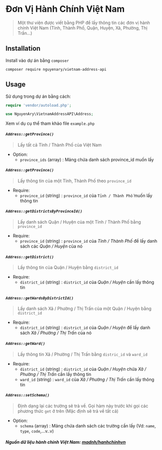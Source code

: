 # Đơn Vị Hành Chính Việt Nam
> Một thư viện được viết bằng PHP để lấy thông tin các đơn vị hành chính Việt Nam (Tỉnh, Thành Phố, Quận, Huyện, Xã, Phường, Thị Trấn...)
## Installation
Install vào dự án bằng `composer`
```properties
composer require nguyenary/vietnam-address-api
```
## Usage
Sử dụng trong dự án bằng cách:
```php
require 'vendor/autoload.php';

use NguyenAry\VietnamAddressAPI\Address;
```

Xem ví dụ cụ thể tham khảo file `example.php`

#### ***`Address::getProvince()`***
> Lấy tất cả Tỉnh / Thành Phố của Việt Nam
- Option: 
    - `province_ids` (array) : Mảng chứa danh sách province_id muốn lấy
#### ***`Address::getProvince()`***
> Lấy thông tin của một Tỉnh, Thành Phố theo `province_id`
- Require:
    - `province_id` (string) : `province_id` của `Tỉnh / Thành Phố` muốn lấy thông tin
#### ***`Address::getDistrictsByProvinceId()`***
> Lấy danh sách Quận / Huyện của một Tỉnh / Thành Phố bằng `province_id`
- Require:
    - `province_id` (string) : `province_id` của _Tỉnh / Thành Phố_ để lấy danh sách các _Quận / Huyện_ của nó
#### ***`Address::getDistrict()`***
> Lấy thông tin của Quận / Huyện bằng `district_id`
- Require:
    - `district_id` (string) : `district_id` của _Quận / Huyện_ cần lấy thông tin
#### ***`Address::getWardsByDistrictId()`***
> Lấy danh sách Xã / Phường / Thị Trấn của một Quận / Huyện bằng `district_id`
- Require:
    - `district_id` (string) : `district_id` của _Quận / Huyện_ để lấy danh sách _Xã / Phường / Thị Trấn_ của nó
#### ***`Address::getWard()`***
> Lấy thông tin Xã / Phường / Thị Trấn bằng `distric_id` và `ward_id`
- Require:
    - `district_id` (string) : `district_id` của _Quận / Huyện_ chứa _Xã / Phường / Thị Trấn_ cần lấy thông tin
    - `ward_id` (string) : `ward_id` của _Xã / Phường / Thị Trấn_ cần lấy thông tin
#### ***`Address::setSchema()`***
> Định dạng lại các trường sẽ trả về. Gọi hàm này trước khi gọi các phương thức `get` ở trên (Mặc định sẽ trả về tất cả)
- Option:
    - `schema` (array) : Mảng chứa danh sách các trường cần lấy (Vd: `name`, `type`, `code`,...v..v)
##### Nguồn dữ liệu hành chính Việt Nam: [madnh/hanhchinhvn](https://github.com/madnh/hanhchinhvn)
